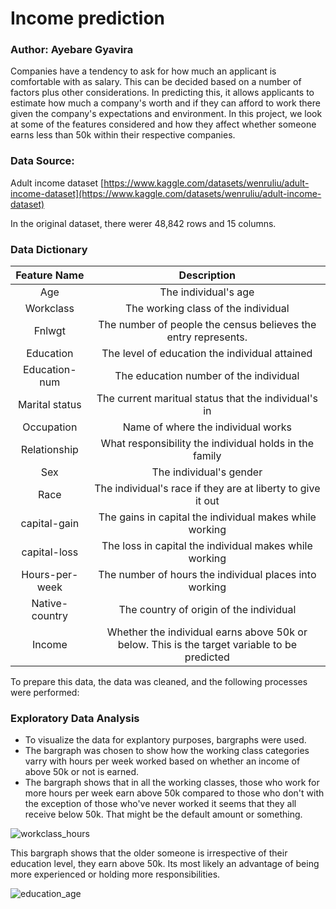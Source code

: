 # Income prediction

### Author: Ayebare Gyavira

Companies have a tendency to ask for how much an applicant is comfortable with as salary. This can be decided based on a number of factors plus other considerations. In predicting this, it allows applicants to estimate how much a company's worth and if they can afford to work there given the company's expectations and environment. In this project, we look at some of the features considered and how they affect whether someone earns less than 50k within their respective companies.

### Data Source:

Adult income dataset [https://www.kaggle.com/datasets/wenruliu/adult-income-dataset](https://www.kaggle.com/datasets/wenruliu/adult-income-dataset)

In the original dataset, there werer 48,842 rows and 15 columns.

### Data Dictionary

| Feature Name | Description |
|:--------:|:--------:|
|  Age |  The individual's age  |
|  Workclass |  The working class of the individual  |
|  Fnlwgt	  |  The number of people the census believes the entry represents.  |
|  Education	  |  The level of education the individual attained  |
|  Education-num |  The education number of the individual  |
|  Marital status  |  The current maritual status that the individual's in  |
|  Occupation   |  Name of where the individual works   |
|  Relationship	  |  What responsibility the individual holds in the family |
|  Sex |  The individual's gender  |
|  Race |  The individual's race if they are at liberty to give it out   |
|  capital-gain |  The gains in capital the individual makes while working  |
|  capital-loss |  The loss in capital the individual makes while working  |
|  Hours-per-week |  The number of hours the individual places into working  |
|  Native-country |  The country of origin of the individual  |
|  Income |  Whether the individual earns above 50k or below. This is the target variable to be predicted  |


To prepare this data, the data was cleaned, and the following processes were performed:

### Exploratory Data Analysis

- To visualize the data for explantory purposes, bargraphs were used.
- The bargraph was chosen to show how the working class categories varry with hours per week worked based on whether an income of above 50k or not is earned.
- The bargraph shows that in all the working classes, those who work for more hours per week earn above 50k compared to those who don't with the exception of those who've never worked it seems that they all receive below 50k. That might be the default amount or something.

![workclass_hours](https://github.com/GyaviWalls/extra_datasets/assets/44253554/6633da22-a07e-4249-894a-02796ec6e6ca)

This bargraph shows that the older someone is irrespective of their education level, they earn above 50k. Its most likely an advantage of being more experienced or holding more responsibilities.

![education_age](https://github.com/GyaviWalls/extra_datasets/assets/44253554/543d16b8-e06c-4227-b13b-b0a63aea4ff9)

